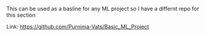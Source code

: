 This can be used as a basline for any ML project so I have a differnt repo for this section

Link: https://github.com/Purnima-Vats/Basic_ML_Project